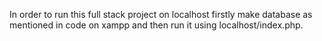 In order to run this full stack project on localhost firstly make database as mentioned in code on xampp and then run it using localhost/index.php.

